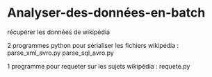 # Analyser-des-données-en-batch
récupérer les données de wikipédia

2 programmes python pour sérialiser les fichiers wikipédia :
parse_xml_avro.py
parse_sql_avro.py

1 programme pour requeter sur les sujets wikipédia :
requete.py
